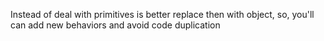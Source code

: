 Instead of deal with primitives is better replace then with object, so, you'll can add new behaviors and avoid code duplication